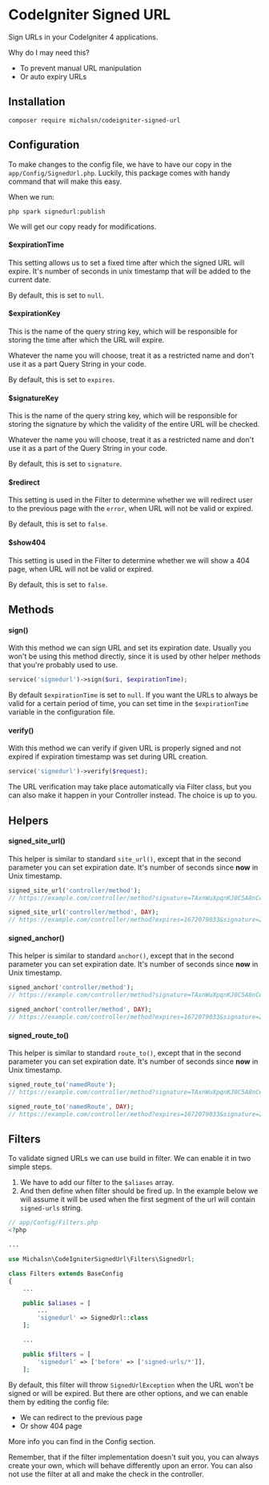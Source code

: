 # CodeIgniter Signed URL

Sign URLs in your CodeIgniter 4 applications.

Why do I may need this?

* To prevent manual URL manipulation
* Or auto expiry URLs

## Installation

    composer require michalsn/codeigniter-signed-url

## Configuration

To make changes to the config file, we have to have our copy in the `app/Config/SignedUrl.php`. Luckily, this package comes with handy command that will make this easy.

When we run:

    php spark signedurl:publish

We will get our copy ready for modifications.

#### $expirationTime

This setting allows us to set a fixed time after which the signed URL will expire.
It's number of seconds in unix timestamp that will be added to the current date.

By default, this is set to `null`.

#### $expirationKey

This is the name of the query string key, which will be responsible for storing the time after which the URL will expire.

Whatever the name you will choose, treat it as a restricted name and don't use it as a part Query String in your code.

By default, this is set to `expires`.

#### $signatureKey

This is the name of the query string key, which will be responsible for storing the signature by which the validity of the entire URL will be checked.

Whatever the name you will choose, treat it as a restricted name and don't use it as a part of the Query String in your code.

By default, this is set to `signature`.

#### $redirect

This setting is used in the Filter to determine whether we will redirect user to the previous page with the `error`, when URL will not be valid or expired.

By default, this is set to `false`.

#### $show404

This setting is used in the Filter to determine whether we will show a 404 page, when URL will not be valid or expired.

By default, this is set to `false`.

## Methods

#### sign()

With this method we can sign URL and set its expiration date. Usually you won't be using this method directly, since it is used by other helper methods that you're probably used to use.

```php
service('signedurl')->sign($uri, $expirationTime);
```

By default `$expirationTime` is set to `null`. If you want the URLs to always be valid for a certain period of time, you can set time in the `$expirationTime` variable in the configuration file.

#### verify()

With this method we can verify if given URL is properly signed and not expired if expiration timestamp was set during URL creation.

```php
service('signedurl')->verify($request);
```

The URL verification may take place automatically via Filter class, but you can also make it happen in your Controller instead. The choice is up to you.

## Helpers

#### signed_site_url()

This helper is similar to standard `site_url()`, except that in the second parameter you can set expiration date. It's number of seconds since **now** in Unix timestamp.
```php
signed_site_url('controller/method');
// https://example.com/controller/method?signature=TAxnWuXpqnKJ0C5A8nCedWYFvpw
```

```php
signed_site_url('controller/method', DAY);
// https://example.com/controller/method?expires=1672079033&signature=2XAKiFWYBPambJ7djstsHkUSJvk
```

#### signed_anchor()

This helper is similar to standard `anchor()`, except that in the second parameter you can set expiration date. It's number of seconds since **now** in Unix timestamp.
```php
signed_anchor('controller/method');
// https://example.com/controller/method?signature=TAxnWuXpqnKJ0C5A8nCedWYFvpw
```

```php
signed_anchor('controller/method', DAY);
// https://example.com/controller/method?expires=1672079033&signature=2XAKiFWYBPambJ7djstsHkUSJvk
```

#### signed_route_to()

This helper is similar to standard `route_to()`, except that in the second parameter you can set expiration date. It's number of seconds since **now** in Unix timestamp.
```php
signed_route_to('namedRoute');
// https://example.com/controller/method?signature=TAxnWuXpqnKJ0C5A8nCedWYFvpw
```

```php
signed_route_to('namedRoute', DAY);
// https://example.com/controller/method?expires=1672079033&signature=2XAKiFWYBPambJ7djstsHkUSJvk
```

## Filters

To validate signed URLs we can use build in filter. We can enable it in two simple steps.

1. We have to add our filter to the `$aliases` array.
2. And then define when filter should be fired up. In the example below we will assume it will be used when the first segment of the url will contain `signed-urls` string.

```php
// app/Config/Filters.php
<?php

...

use Michalsn\CodeIgniterSignedUrl\Filters\SignedUrl;

class Filters extends BaseConfig
{
    ...

    public $aliases = [
        ...
        'signedurl' => SignedUrl::class
    ];

    ...

    public $filters = [
        'signedurl' => ['before' => ['signed-urls/*']],
    ];
```

By default, this filter will throw `SignedUrlException` when the URL won't be signed or will be expired. But there are other options, and we can enable them by editing the config file:

* We can redirect to the previous page
* Or show 404 page

More info you can find in the Config section.

Remember, that if the filter implementation doesn't suit you, you can always create your own, which will behave differently upon an error. You can also not use the filter at all and make the check in the controller.
